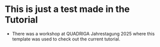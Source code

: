 # This is just a test made in the Tutorial

* There was a workshop at QUADRIGA Jahrestagung 2025 where this template was used to check out the current tutorial.